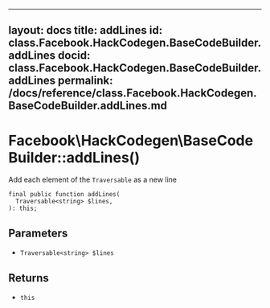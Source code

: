 
***

layout: docs
title: addLines
id: class.Facebook.HackCodegen.BaseCodeBuilder.addLines
docid: class.Facebook.HackCodegen.BaseCodeBuilder.addLines
permalink: /docs/reference/class.Facebook.HackCodegen.BaseCodeBuilder.addLines.md
---







# Facebook\\HackCodegen\\BaseCodeBuilder::addLines()




Add each element of the ` Traversable ` as a new line




``` Hack
final public function addLines(
  Traversable<string> $lines,
): this;
```




## Parameters




- ` Traversable<string> $lines `




## Returns




+ ` this `